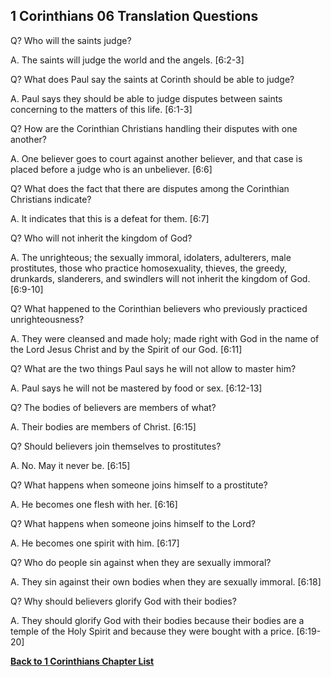## 1 Corinthians 06 Translation Questions ##

Q? Who will the saints judge?

A. The saints will judge the world and the angels. [6:2-3]

Q? What does Paul say the saints at Corinth should be able to judge?

A. Paul says they should be able to judge disputes between saints concerning to the matters of this life. [6:1-3]

Q? How are the Corinthian Christians handling their disputes with one another?

A. One believer goes to court against another believer, and that case is placed before a judge who is an unbeliever. [6:6]

Q? What does the fact that there are disputes among the Corinthian Christians indicate?

A. It indicates that this is a defeat for them. [6:7]

Q? Who will not inherit the kingdom of God?

A. The unrighteous; the sexually immoral, idolaters, adulterers, male prostitutes, those who practice homosexuality, thieves, the greedy, drunkards, slanderers, and swindlers will not inherit the kingdom of God. [6:9-10]

Q? What happened to the Corinthian believers who previously practiced unrighteousness?

A. They were cleansed and made holy; made right with God in the name of the Lord Jesus Christ and by the Spirit of our God. [6:11]

Q? What are the two things Paul says he will not allow to master him?

A. Paul says he will not be mastered by food or sex. [6:12-13]

Q? The bodies of believers are members of what?

A. Their bodies are members of Christ. [6:15]

Q? Should believers join themselves to prostitutes?

A. No. May it never be. [6:15]

Q? What happens when someone joins himself to a prostitute?

A. He becomes one flesh with her. [6:16]

Q? What happens when someone joins himself to the Lord?

A. He becomes one spirit with him. [6:17]

Q? Who do people sin against when they are sexually immoral?

A. They sin against their own bodies when they are sexually immoral. [6:18]

Q? Why should believers glorify God with their bodies?

A. They should glorify God with their bodies because their bodies are a temple of the Holy Spirit and because they were bought with a price. [6:19-20]

__[Back to 1 Corinthians Chapter List](./)__

